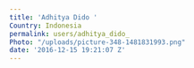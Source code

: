 ```yaml
---
title: 'Adhitya Dido '
Country: Indonesia
permalink: users/adhitya_dido_
Photo: "/uploads/picture-348-1481831993.png"
date: '2016-12-15 19:21:07 Z'
---
```


